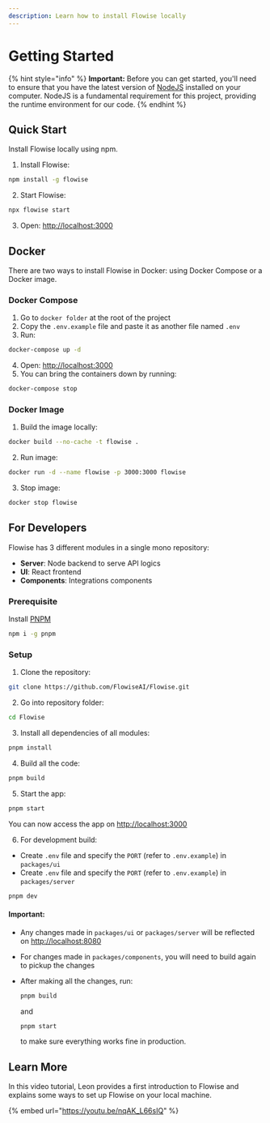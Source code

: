 ```yaml
---
description: Learn how to install Flowise locally
---
```


# Getting Started

{% hint style="info" %}
**Important:** Before you can get started, you'll need to ensure that you have the latest version of  [NodeJS](https://nodejs.org/en/download) installed on your computer. NodeJS is a fundamental requirement for this project, providing the runtime environment for our code.
{% endhint %}

## Quick Start

Install Flowise locally using npm.

1. Install Flowise:

```bash
npm install -g flowise
```

2. Start Flowise:

```bash
npx flowise start
```

3. Open: [http://localhost:3000](http://localhost:3000)

## Docker

There are two ways to install Flowise in Docker: using Docker Compose or a Docker image.

### Docker Compose

1. Go to `docker folder` at the root of the project
2. Copy the `.env.example` file and paste it as another file named `.env`
3. Run:

```bash
docker-compose up -d
```

4. Open: [http://localhost:3000](http://localhost:3000)
5. You can bring the containers down by running:

```bash
docker-compose stop
```

### Docker Image

1. Build the image locally:

```bash
docker build --no-cache -t flowise .
```

2. Run image:

```bash
docker run -d --name flowise -p 3000:3000 flowise
```

3. Stop image:

```bash
docker stop flowise
```

## For Developers

Flowise has 3 different modules in a single mono repository:

* **Server**: Node backend to serve API logics
* **UI**: React frontend
* **Components**: Integrations components

### Prerequisite

Install [PNPM](https://pnpm.io/installation)

```bash
npm i -g pnpm
```

### Setup

1. Clone the repository:

```bash
git clone https://github.com/FlowiseAI/Flowise.git
```

2. Go into repository folder:&#x20;

```bash
cd Flowise
```

3. Install all dependencies of all modules:

```bash
pnpm install
```

4. Build all the code:

```bash
pnpm build
```

5. Start the app:

```bash
pnpm start
```

You can now access the app on [http://localhost:3000](http://localhost:3000)

6. For development build:

* Create `.env` file and specify the `PORT` (refer to `.env.example`) in `packages/ui`
* Create `.env` file and specify the `PORT` (refer to `.env.example`) in `packages/server`

```bash
pnpm dev
```

#### **Important:**

* Any changes made in `packages/ui` or `packages/server` will be reflected on [http://localhost:8080](http://localhost:8080/)
* For changes made in `packages/components`, you will need to build again to pickup the changes
*   After making all the changes, run:

    ```bash
    pnpm build
    ```

    and

    ```bash
    pnpm start
    ```

    to make sure everything works fine in production.

## Learn More

In this video tutorial, Leon provides a first introduction to Flowise and explains some ways to set up Flowise on your local machine.

{% embed url="https://youtu.be/nqAK_L66sIQ" %}
